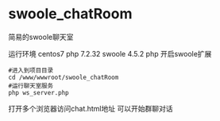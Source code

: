# swoole_chatRoom
简易的swoole聊天室

运行环境
    centos7 
    php 7.2.32
    swoole 4.5.2
php 开启swoole扩展

```shell script
#进入到项目目录
cd /www/wwwroot/swoole_chatRoom
#运行聊天室服务
php ws_server.php

```
打开多个浏览器访问chat.html地址
可以开始群聊对话